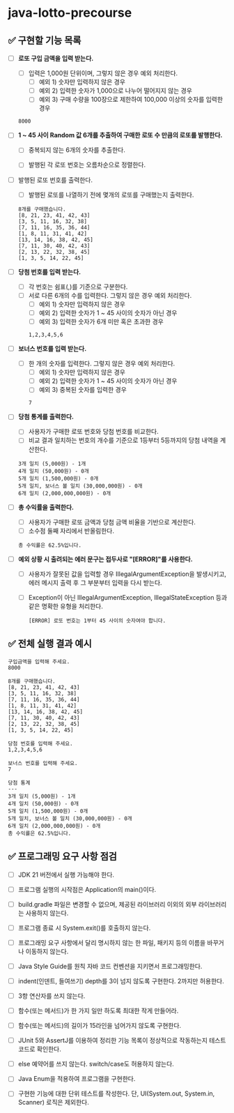 # java-lotto-precourse

## ✅ 구현할 기능 목록

- [ ] **로또 구입 금액을 입력 받는다.**
  - [ ] 입력은 1,000원 단위이며, 그렇지 않은 경우 예외 처리한다.
    - [ ] 예외 1) 숫자만 입력하지 않은 경우
    - [ ] 예외 2) 입력한 숫자가 1,000으로 나누어 떨어지지 않는 경우
    - [ ] 예외 3) 구매 수량을 100장으로 제한하여 100,000 이상의 숫자를 입력한 경우
  ```text
  8000 
  ```

- [ ] **1 ~ 45 사이 Random 값 6개를 추출하여 구매한 로또 수 만큼의 로또를 발행한다.**
    - [ ] 중복되지 않는 6개의 숫자를 추출한다.
    - [ ] 발행된 각 로또 번호는 오름차순으로 정렬한다.

  
- [ ] 발행된 로또 번호를 출력한다.
  - [ ] 발행된 로또를 나열하기 전에 몇개의 로또를 구매했는지 출력한다.
  ```text
  8개를 구매했습니다.
  [8, 21, 23, 41, 42, 43]
  [3, 5, 11, 16, 32, 38]
  [7, 11, 16, 35, 36, 44]
  [1, 8, 11, 31, 41, 42]
  [13, 14, 16, 38, 42, 45]
  [7, 11, 30, 40, 42, 43]
  [2, 13, 22, 32, 38, 45]
  [1, 3, 5, 14, 22, 45]
  ```

- [ ] **당첨 번호를 입력 받는다.**
  - [ ] 각 번호는 쉼표(,)를 기준으로 구분한다.
  - [ ] 서로 다른 6개의 수를 입력한다. 그렇지 않은 경우 예외 처리한다.
    - [ ] 예외 1) 숫자만 입력하지 않은 경우
    - [ ] 예외 2) 입력한 숫자가 1 ~ 45 사이의 숫자가 아닌 경우
    - [ ] 예외 3) 입력한 숫자가 6개 미만 혹은 초과한 경우
    ```text
    1,2,3,4,5,6
    ```

- [ ] **보너스 번호를 입력 받는다.**
  - [ ] 한 개의 숫자를 입력한다. 그렇지 않은 경우 예외 처리한다.
    - [ ] 예외 1) 숫자만 입력하지 않은 경우
    - [ ] 예외 2) 입력한 숫자가 1 ~ 45 사이의 숫자가 아닌 경우
    - [ ] 예외 3) 중복된 숫자를 입력한 경우
    ```text
    7
    ```

- [ ] **당첨 통계를 출력한다.**
  - [ ] 사용자가 구매한 로또 번호와 당첨 번호를 비교한다.
  - [ ] 비교 결과 일치하는 번호의 개수를 기준으로 1등부터 5등까지의 당첨 내역을 계산한다.
  ```text
  3개 일치 (5,000원) - 1개
  4개 일치 (50,000원) - 0개
  5개 일치 (1,500,000원) - 0개
  5개 일치, 보너스 볼 일치 (30,000,000원) - 0개
  6개 일치 (2,000,000,000원) - 0개
  ```

- [ ] **총 수익률을 출력한다.**
  - [ ] 사용자가 구매한 로또 금액과 당첨 금액 비율을 기반으로 계산한다.
  - [ ] 소수점 둘째 자리에서 반올림한다.
  ```text
  총 수익률은 62.5%입니다. 
  ```

- [ ] **예외 상황 시 출려되는 에러 문구는 접두사로 "[ERROR]"를 사용한다.**
  - [ ] 사용자가 잘못된 값을 입력할 경우 IllegalArgumentException을 발생시키고, 에러 메시지 출력 후 그 부분부터 입력을 다시 받는다.
  - [ ] Exception이 아닌 IllegalArgumentException, IllegalStateException 등과 같은 명확한 유형을 처리한다.
    ```text
    [ERROR] 로또 번호는 1부터 45 사이의 숫자여야 합니다.
    ```


## ✅ 전체 실행 결과 예시

```text
구입금액을 입력해 주세요.
8000

8개를 구매했습니다.
[8, 21, 23, 41, 42, 43] 
[3, 5, 11, 16, 32, 38] 
[7, 11, 16, 35, 36, 44] 
[1, 8, 11, 31, 41, 42] 
[13, 14, 16, 38, 42, 45] 
[7, 11, 30, 40, 42, 43] 
[2, 13, 22, 32, 38, 45] 
[1, 3, 5, 14, 22, 45]

당첨 번호를 입력해 주세요.
1,2,3,4,5,6

보너스 번호를 입력해 주세요.
7

당첨 통계
---
3개 일치 (5,000원) - 1개
4개 일치 (50,000원) - 0개
5개 일치 (1,500,000원) - 0개
5개 일치, 보너스 볼 일치 (30,000,000원) - 0개
6개 일치 (2,000,000,000원) - 0개
총 수익률은 62.5%입니다.
```

## ✅ 프로그래밍 요구 사항 점검

- [ ] JDK 21 버전에서 실행 가능해야 한다.
- [ ] 프로그램 실행의 시작점은 Application의 main()이다.
- [ ] build.gradle 파일은 변경할 수 없으며, 제공된 라이브러리 이외의 외부 라이브러리는 사용하지 않는다.
- [ ] 프로그램 종료 시 System.exit()를 호출하지 않는다.
- [ ] 프로그래밍 요구 사항에서 달리 명시하지 않는 한 파일, 패키지 등의 이름을 바꾸거나 이동하지 않는다.
- [ ] Java Style Guide를 원칙 자바 코드 컨벤션을 지키면서 프로그래밍한다.


- [ ] indent(인덴트, 들여쓰기) depth를 3이 넘지 않도록 구현한다. 2까지만 허용한다.
- [ ] 3항 연산자를 쓰지 않는다.
- [ ] 함수(또는 메서드)가 한 가지 일만 하도록 최대한 작게 만들어라.
- [ ] 함수(또는 메서드)의 길이가 15라인을 넘어가지 않도록 구현한다.
- [ ] JUnit 5와 AssertJ를 이용하여 정리한 기능 목록이 정상적으로 작동하는지 테스트 코드로 확인한다.


- [ ] else 예약어를 쓰지 않는다. switch/case도 허용하지 않는다.
- [ ] Java Enum을 적용하여 프로그램을 구현한다.
- [ ] 구현한 기능에 대한 단위 테스트를 작성한다. 단, UI(System.out, System.in, Scanner) 로직은 제외한다.
